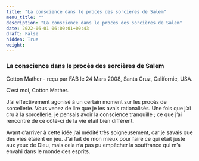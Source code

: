 ```yaml
---
title: "La conscience dans le procès des sorcières de Salem"
menu_title: ""
description: "La conscience dans le procès des sorcières de Salem"
date: 2022-06-01 06:00:01+00:43
draft: False
hidden: True
weight:
---
```

### La conscience dans le procès des sorcières de Salem

Cotton Mather - reçu par FAB le 24 Mars 2008, Santa Cruz, Californie, USA.

C’est moi, Cotton Mather.

J’ai effectivement agonisé à un certain moment sur les procès de sorcellerie. Vous venez de lire que je les avais rationalisés. Une fois que j’ai cru à la sorcellerie, je pensais avoir la conscience tranquille ; ce que j’ai rencontré de ce côté-ci de la vie était bien différent.

Avant d’arriver à cette idée j’ai médité très soigneusement, car je savais que des vies étaient en jeu. J’ai fait de mon mieux pour faire ce qui était juste aux yeux de Dieu, mais cela n’a pas pu empêcher la souffrance qui m’a envahi dans le monde des esprits.